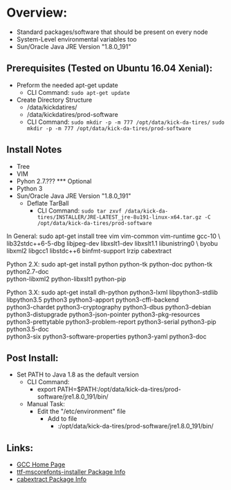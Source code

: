 # Overview:
- Standard packages/software that should be present on every node
- System-Level environmental variables too
- Sun/Oracle Java JRE Version "1.8.0_191"

## Prerequisites (Tested on Ubuntu 16.04 Xenial):
- Preform the needed apt-get update
  * CLI Command:
    `sudo apt-get update`
- Create Directory Structure
  * /data/kickdatires/
  * /data/kickdatires/prod-software
  * CLI Command:
    `sudo mkdir -p -m 777 /opt/data/kick-da-tires/`
    `sudo mkdir -p -m 777 /opt/data/kick-da-tires/prod-software`

## Install Notes
- Tree
- VIM
- Pyhon 2.7.???
  *** Optional
- Python 3
- Sun/Oracle Java JRE Version "1.8.0_191"
  * Deflate TarBall
    * CLI Command:
      `sudo tar zxvf /data/kick-da-tires/INSTALLER/JRE-LATEST_jre-8u191-linux-x64.tar.gz -C /opt/data/kick-da-tires/prod-software`


In General:
sudo apt-get install tree vim vim-common vim-runtime gcc-10 \\
lib32stdc++6-5-dbg libjpeg-dev libxslt1-dev libxslt1.1 libunistring0 \\
byobu libxml2  libgcc1 libstdc++6 binfmt-support lrzip cabextract

Python 2.X:
sudo apt-get install python python-tk python-doc python-tk python2.7-doc \
python-libxml2 python-libxslt1 python-pip

Python 3.X:
sudo apt-get install dh-python python3-lxml libpython3-stdlib \
libpython3.5 python3 python3-apport python3-cffi-backend \
python3-chardet python3-cryptography python3-dbus python3-debian \
python3-distupgrade python3-json-pointer python3-pkg-resources \
python3-prettytable python3-problem-report python3-serial python3-pip python3.5-doc\
python3-six python3-software-properties python3-yaml python3-doc

## Post Install:
- Set PATH to Java 1.8 as the default version
  * CLI Command:
    * export PATH=$PATH:/opt/data/kick-da-tires/prod-software/jre1.8.0_191/bin/
  * Manual Task:
    * Edit the "/etc/environment" file
      * Add to file
        * :/opt/data/kick-da-tires/prod-software/jre1.8.0_191/bin/

## Links:
- [GCC Home Page](https://gcc.gnu.org/ "GCC Home Page")
- [ttf-mscorefonts-installer Package Info](https://packages.ubuntu.com/xenial/ttf-mscorefonts-installer "Ubuntu 16.04 Xenial Package Info for ttf-mscorefonts-installer")
- [cabextract Package Info](https://packages.ubuntu.com/xenial/cabextract "Ubuntu 16.04 Xenial Package Info for cabextract")
